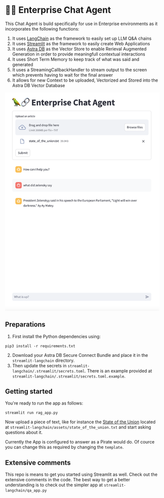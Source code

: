 # 🦜🔗 Enterprise Chat Agent
This Chat Agent is build specifically for use in Enterprise environments as it incorporates the following functions:
1. It uses [LangChain](https://www.langchain.com/) as the framework to easily set up LLM Q&A chains
2. It uses [Streamlit](https://streamlit.io/) as the framework to easily create Web Applications
3. It uses [Astra DB](https://astra.datastax.com/) as the Vector Store to enable Rerieval Augmented Generation in order to provide meaningfull contextual interactions
4. It uses Short Term Memory to keep track of what was said and generated
5. It uses a StreamingCallbackHandler to stream output to the screen which prevents having to wait for the final answer
6. It allows for new Context to be uploaded, Vectorized and Stored into the Astra DB Vector Database

![Q&A App using RAG](./assets/QA-app-RAG.png)

## Preparations
1. First install the Python dependencies using:
```
pip3 install -r requirements.txt
```
2. Download your Astra DB Secure Connect Bundle and place it in the `streamlit-langchain` directory.
3. Then update the secrets in `streamlit-langchain/.streamlit/secrets.toml`. There is an example provided at `streamlit-langchain/.streamlit/secrets.toml.example`.

## Getting started
You're ready to run the app as follows:
```
streamlit run rag_app.py
```
Now upload a piece of text, like for instance the [State of the Union](streamlit-langchain/assets/state_of_the_union.txt) located at `streamlit-langchain/assets/state_of_the_union.txt` and start asking questions about it.

Currently the App is configured to answer as a Pirate would do. Of cource you can change this as required by changing the `template`.

## Extensive comments
This repo is means to get you started using Streamlit as well. Check out the extensive comments in the code. The best way to get a better understanding is to check out the simpler app at `streamlit-langchain/qa_app.py`

